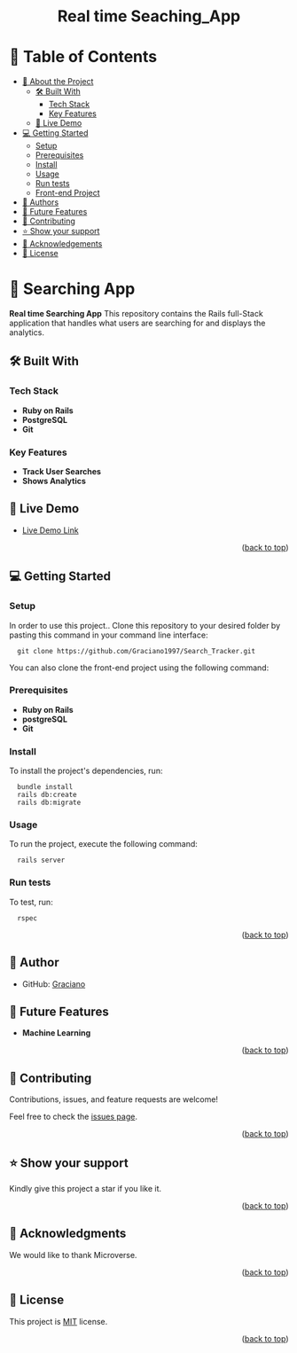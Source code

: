 <h1 align="center">
Real time Seaching_App
</h1>
<a name="readme-top"></a>

# 📗 Table of Contents

- [📖 About the Project](#about-project)
  - [🛠 Built With](#built-with)
    - [Tech Stack](#tech-stack)
    - [Key Features](#key-features)
  - [🚀 Live Demo](#live-demo)
- [💻 Getting Started](#getting-started)
  - [Setup](#setup)
  - [Prerequisites](#prerequisites)
  - [Install](#install)
  - [Usage](#usage)
  - [Run tests](#run-tests)
  - [Front-end Project](#front-end)
- [👥 Authors](#authors)
- [🔭 Future Features](#future-features)
- [🤝 Contributing](#contributing)
- [⭐️ Show your support](#support)
- [🙏 Acknowledgements](#acknowledgements)
- [📝 License](#license)

# 📖 Searching App <a name="about-project"></a>

**Real time Searching App** This repository contains the Rails full-Stack application that handles what users are searching for and displays the analytics.
## 🛠 Built With <a name="built-with"></a>
### Tech Stack <a name="tech-stack"></a>

- **Ruby on Rails**
- **PostgreSQL**
- **Git**

### Key Features <a name="key-features"></a>

- **Track User Searches**
- **Shows Analytics**

## 🚀 Live Demo <a name="live-demo"></a>

- [Live Demo Link](https://searchertracker.onrender.com/)

<p align="right">(<a href="#readme-top">back to top</a>)</p>

## 💻 Getting Started <a name="getting-started"></a>

### Setup <a name="setup"></a>

In order to use this project.. Clone this repository to your desired folder by pasting this command in your command line interface:

```
  git clone https://github.com/Graciano1997/Search_Tracker.git
```
  
  You can also clone the front-end project using the following command:
### Prerequisites <a name="prerequisites"></a>

- **Ruby on Rails**
- **postgreSQL**
- **Git**

### Install <a name="install"></a>

To install the project's dependencies, run:

```
  bundle install
  rails db:create
  rails db:migrate
```

### Usage <a name="usage"></a>

To run the project, execute the following command:

```
  rails server
```

### Run tests <a name="run tests"></a>

To test, run:

```
  rspec
```
<p align="right">(<a href="#readme-top">back to top</a>)</p>

## 👥 Author <a name="authors"></a>

- GitHub: [Graciano](https://github.com/Graciano1997)
## 🔭 Future Features <a name="future-features"></a>

- **Machine Learning**

<p align="right">(<a href="#readme-top">back to top</a>)</p>

## 🤝 Contributing <a name="contributing"></a>

Contributions, issues, and feature requests are welcome!

Feel free to check the [issues page](https://github.com/Graciano1997/Search_Tracker/issues).

<p align="right">(<a href="#readme-top">back to top</a>)</p>

## ⭐️ Show your support <a name="support"></a>

Kindly give this project a star if you like it.

<p align="right">(<a href="#readme-top">back to top</a>)</p>

## 🙏 Acknowledgments <a name="acknowledgements"></a>

We would like to thank Microverse.

<p align="right">(<a href="#readme-top">back to top</a>)</p>

## 📝 License <a name="license"></a>

This project is [MIT](/LICENSE) license.

<p align="right">(<a href="#readme-top">back to top</a>)</p>

